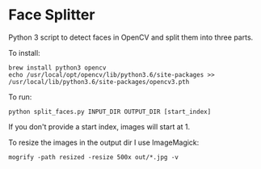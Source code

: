 # Face Splitter

Python 3 script to detect faces in OpenCV and split them into three parts.

To install:

    brew install python3 opencv
    echo /usr/local/opt/opencv/lib/python3.6/site-packages >> /usr/local/lib/python3.6/site-packages/opencv3.pth

To run:

    python split_faces.py INPUT_DIR OUTPUT_DIR [start_index]

If you don't provide a start index, images will start at 1.

To resize the images in the output dir I use ImageMagick:

    mogrify -path resized -resize 500x out/*.jpg -v

